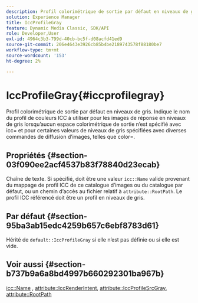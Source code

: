 ```yaml
---
description: Profil colorimétrique de sortie par défaut en niveaux de gris. Indique le nom du profil de couleurs ICC à utiliser pour les images de réponse en niveaux de gris lorsqu’aucun espace colorimétrique de sortie n’est spécifié avec icc= et pour certaines valeurs de niveaux de gris spécifiées avec diverses commandes de diffusion d’images, telles que color=.
solution: Experience Manager
title: IccProfileGray
feature: Dynamic Media Classic, SDK/API
role: Developer,User
exl-id: 4964c3b3-799d-40cb-bc5f-d08acfd41ed9
source-git-commit: 206e4643e3926cb85b4be2189743578f88180be7
workflow-type: tm+mt
source-wordcount: '153'
ht-degree: 2%

---
```


# IccProfileGray{#iccprofilegray}

Profil colorimétrique de sortie par défaut en niveaux de gris. Indique le nom du profil de couleurs ICC à utiliser pour les images de réponse en niveaux de gris lorsqu’aucun espace colorimétrique de sortie n’est spécifié avec icc= et pour certaines valeurs de niveaux de gris spécifiées avec diverses commandes de diffusion d’images, telles que color=.

## Propriétés {#section-03f090ee2acf4537b83f78840d23ecab}

Chaîne de texte. Si spécifié, doit être une valeur `icc::Name` valide provenant du mappage de profil ICC de ce catalogue d’images ou du catalogue par défaut, ou un chemin d’accès au fichier relatif à `attribute::RootPath`. Le profil ICC référencé doit être un profil en niveaux de gris.

## Par défaut {#section-95ba3ab15edc4259b657c6ebf8783d61}

Hérité de `default::IccProfileGray` si elle n’est pas définie ou si elle est vide.

## Voir aussi {#section-b737b9a6a8bd4997b660292301ba967b}

[icc::Name](../../../../../is-api/image-catalog/image-serving-api-ref/c-image-catalog-reference/c-icc-profile-map-reference/r-name-icc.md#reference-9e7d3c8e35434981a3dfac66b8946cbe) ,  [attribute::IccRenderIntent](../../../../../is-api/image-catalog/image-serving-api-ref/c-image-catalog-reference/c-attributes-reference/r-iccrenderintent.md#reference-012f207f28bd4406a5368d23ed95a51f),  [attribute::IccProfileSrcGray](../../../../../is-api/image-catalog/image-serving-api-ref/c-image-catalog-reference/c-attributes-reference/r-iccprofilesrcgray.md#reference-a717831da24d43f680d01393660f12f9),  [attribute::RootPath](../../../../../is-api/image-catalog/image-serving-api-ref/c-image-catalog-reference/c-attributes-reference/r-rootpath.md#reference-17d57e5967be403b8408fa7214017494)
